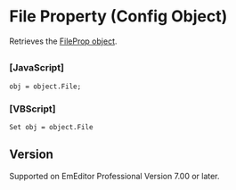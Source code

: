 # File Property (Config Object)

Retrieves the [FileProp object](../file_prop/index).

## 

### \[JavaScript\]

```
obj = object.File;
```

### \[VBScript\]

```
Set obj = object.File
```

## Version

Supported on EmEditor Professional Version 7.00 or later.
